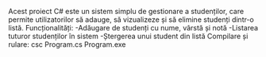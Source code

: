 Acest proiect C# este un sistem simplu de gestionare a studenților, care permite utilizatorilor să adauge, să vizualizeze și să elimine studenți dintr-o listă.
Funcționalități:
-Adăugare de studenți cu nume, vârstă și notă
-Listarea tuturor studenților în sistem
-Ștergerea unui student din listă
Compilare și rulare:
csc Program.cs
Program.exe
